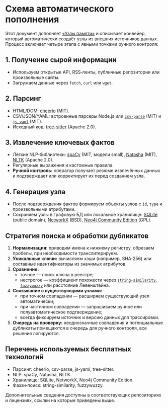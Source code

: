 # Схема автоматического пополнения

Этот документ дополняет [«Узлы памяти»](memory_nodes.md) и описывает конвейер,
который автоматически создаёт узлы из внешних источников данных. Процесс
включает четыре этапа с явными точками ручного контроля:

## 1. Получение сырой информации
- Используем открытые API, RSS‑ленты, публичные репозитории или произвольные сайты.
- Загружаем данные через `fetch`, `curl` или `wget`.

## 2. Парсинг
- HTML/DOM: [cheerio](https://github.com/cheeriojs/cheerio) (MIT).
- CSV/JSON/YAML: встроенные парсеры Node.js или
  [`csv-parse`](https://github.com/adaltas/node-csv) (MIT) и
  [`js-yaml`](https://github.com/nodeca/js-yaml) (MIT).
- Исходный код: [tree-sitter](https://github.com/tree-sitter/tree-sitter) (Apache 2.0).

## 3. Извлечение ключевых фактов
- Лёгкие NLP‑библиотеки:
  [spaCy](https://github.com/explosion/spaCy) (MIT, модели small),
  [Natasha](https://github.com/natasha/natasha) (MIT),
  [NLTK](https://github.com/nltk/nltk) (Apache 2.0).
- Регулярные выражения и кастомные правила.
- **Ручной контроль:** оператор получает резюме извлечённых данных и подтверждает
  или корректирует их перед созданием узла.

## 4. Генерация узла
- После подтверждения фактов формируем объекты узлов с `id`, `type` и произвольными атрибутами.
- Сохраняем узлы в графовую БД или локальное хранилище:
  [SQLite](https://sqlite.org) (public domain),
  [NetworkX](https://github.com/networkx/networkx) (BSD),
  [Neo4j Community Edition](https://neo4j.com/licensing/) (GPL).

## Стратегия поиска и обработки дубликатов
1. **Нормализация:** приводим имена к нижнему регистру, обрезаем пробелы, при необходимости транслитерируем.
2. **Уникальные ключи:** вычисляем хэши (например, SHA‑256) или составные идентификаторы из значимых атрибутов.
3. **Сравнение:**
   - точное — поиск ключа в реестре;
   - нестрогое — коэффициент похожести через [`string-similarity`](https://github.com/aceakash/string-similarity), [`fuzzywuzzy`](https://github.com/seatgeek/fuzzywuzzy) или расстояние Левенштейна.
4. **Связывание с существующими узлами:**
   - при точном совпадении — расширяем существующий узел автоматически;
   - при частичном совпадении — запрашиваем ручное или полуавтоматическое подтверждение;
   - всегда фиксируем источник и версию данных для трассировки.
5. **Очередь на проверку:** неоднозначные совпадения и потенциальные дубликаты помещаются в очередь для ручного контроля, все решения логируются.

## Перечень используемых бесплатных технологий
- Парсинг: cheerio, csv-parse, js-yaml, tree-sitter.
- NLP: spaCy, Natasha, NLTK.
- Хранилище: SQLite, NetworkX, Neo4j Community Edition.
- Фаззи‑поиск: string-similarity, fuzzywuzzy.

Дополнительные сведения доступны в соответствующих репозиториях и лицензиях,
ссылки на которые приведены выше.

